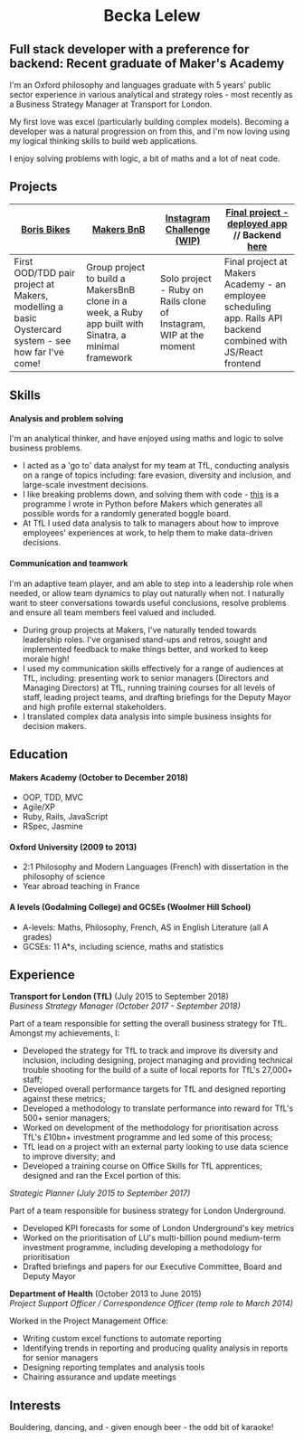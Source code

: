 <div style="text-align:center">
<h1>Becka Lelew</h1>
</div>

## Full stack developer with a preference for backend: Recent graduate of Maker's Academy

I'm an Oxford philosophy and languages graduate with 5 years' public sector experience in various analytical and strategy roles - most recently as a Business Strategy Manager at Transport for London. 

My first love was excel (particularly building complex models). Becoming a developer was a natural progression on from this, and I'm now loving using my logical thinking skills to build web applications.

I enjoy solving problems with logic, a bit of maths and a lot of neat code.

## Projects

| [Boris Bikes](https://github.com/BeckaL/borrisbikes_becca/commits/master)  | [Makers BnB](https://github.com/BeckaL/MakersBnB) | [Instagram Challenge (WIP)](https://github.com/BeckaL/instagram-challenge) | [Final project - deployed app](http://schej-frontend.surge.sh/shifts) // Backend [here](https://github.com/BeckaL/SchejBackend)
 |-------------| -----------|-------------------------| ---- |
| First OOD/TDD pair project at Makers, modelling a basic Oystercard system - see how far I've come!   | Group project to build a MakersBnB clone in a week, a Ruby app built with Sinatra, a minimal framework       | Solo project - Ruby on Rails clone of Instagram, WIP at the moment | Final project at Makers Academy - an employee scheduling app. Rails API backend combined with JS/React frontend |

## Skills

#### Analysis and problem solving

I'm an analytical thinker, and have enjoyed using maths and logic to solve business problems.

- I acted as a 'go to' data analyst for my team at TfL, conducting analysis on a range of topics including: fare evasion, diversity and inclusion, and large-scale investment decisions.
- I like breaking problems down, and solving them with code - [this](https://github.com/BeckaL/summer-of-code/blob/master/Week_2_boggle.py) is a programme I wrote in Python before Makers which generates all possible words for a randomly generated boggle board.
- At TfL I used data analysis to talk to managers about how to improve employees' experiences at work, to help them to make data-driven decisions.

#### Communication and teamwork

I'm an adaptive team player, and am able to step into a leadership role when needed, or allow team dynamics to play out naturally when not. I naturally want to steer conversations towards useful conclusions, resolve problems and ensure all team members feel valued and included.

- During group projects at Makers, I've naturally tended towards leadership roles. I've organised stand-ups and retros, sought and implemented feedback to make things better, and worked to keep morale high!
- I used my communication skills effectively for a range of audiences at TfL, including: presenting work to senior managers (Directors and Managing Directors) at TfL, running training courses for all levels of staff, leading project teams, and drafting briefings for the Deputy Mayor and high profile external stakeholders.
- I translated complex data analysis into simple business insights for decision makers.

## Education

#### Makers Academy (October to December 2018)

- OOP, TDD, MVC
- Agile/XP
- Ruby, Rails, JavaScript
- RSpec, Jasmine

#### Oxford University (2009 to 2013)

- 2:1 Philosophy and Modern Languages (French) with dissertation in the philosophy of science
- Year abroad teaching in France

#### A levels (Godalming College) and GCSEs (Woolmer Hill School)

- A-levels: Maths, Philosophy, French, AS in English Literature (all A grades)
- GCSEs: 11 A*s, including science, maths and statistics

## Experience

**Transport for London (TfL)** (July 2015 to September 2018)    
*Business Strategy Manager (October 2017 - September 2018)*

Part of a team responsible for setting the overall business strategy for TfL. Amongst my achievements, I:

- Developed the strategy for TfL to track and improve its diversity and inclusion, including designing, project managing and providing technical trouble shooting for the build of a suite of local reports for TfL's 27,000+ staff;
- Developed overall performance targets for TfL and designed reporting against these metrics;
- Developed a methodology to translate performance into reward for TfL's 500+ senior managers;
- Worked on development of the methodology for prioritisation across TfL's £10bn+ investment programme and led some of this process;
- TfL lead on a project with an external party looking to use data science to improve diversity; and
- Developed a training course on Office Skills for TfL apprentices; designed and ran the Excel portion of this.

 *Strategic Planner (July 2015 to September 2017)*

Part of a team responsible for business strategy for London Underground.

- Developed KPI forecasts for some of London Underground's key metrics
- Worked on the prioritisation of LU's multi-billion pound medium-term investment programme, including developing a methodology for prioritisation
- Drafted briefings and papers for our Executive Committee, Board and Deputy Mayor

**Department of Health** (October 2013 to June 2015)   
*Project Support Officer / Correspondence Officer (temp role to March 2014)*

Worked in the Project Management Office:
- Writing custom excel functions to automate reporting
- Identifying trends in reporting and producing quality analysis in reports for senior managers
- Designing reporting templates and analysis tools
- Chairing assurance and update meetings

## Interests

 Bouldering, dancing, and - given enough beer - the odd bit of karaoke!
